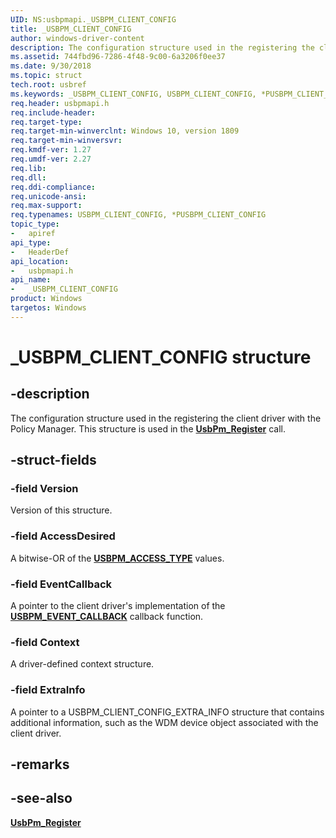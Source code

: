 ```yaml
---
UID: NS:usbpmapi._USBPM_CLIENT_CONFIG
title: _USBPM_CLIENT_CONFIG
author: windows-driver-content
description: The configuration structure used in the registering the client driver with the Policy Manager
ms.assetid: 744fbd96-7286-4f48-9c00-6a3206f0ee37
ms.date: 9/30/2018 
ms.topic: struct
tech.root: usbref
ms.keywords: _USBPM_CLIENT_CONFIG, USBPM_CLIENT_CONFIG, *PUSBPM_CLIENT_CONFIG, 
req.header: usbpmapi.h
req.include-header:
req.target-type:
req.target-min-winverclnt: Windows 10, version 1809
req.target-min-winversvr:
req.kmdf-ver: 1.27
req.umdf-ver: 2.27
req.lib: 
req.dll:
req.ddi-compliance:
req.unicode-ansi:
req.max-support:
req.typenames: USBPM_CLIENT_CONFIG, *PUSBPM_CLIENT_CONFIG
topic_type: 
-	apiref
api_type: 
-	HeaderDef
api_location: 
-	usbpmapi.h
api_name: 
-	_USBPM_CLIENT_CONFIG
product: Windows
targetos: Windows
---
```


# _USBPM_CLIENT_CONFIG structure

## -description
The configuration structure used in the registering the client driver with the Policy Manager. This structure is used in the [**UsbPm_Register**](nf-usbpmapi-usbpm_register.md) call.

## -struct-fields

### -field Version
Version of this structure. 

### -field AccessDesired
A bitwise-OR of the [**USBPM_ACCESS_TYPE**](ne-usbpmapi-_usbpm_access_type.md) values.
 
### -field EventCallback
A pointer to the client driver's implementation of the [**USBPM_EVENT_CALLBACK**](nc-usbpmapi-evt_usbpm_event_callback.md) callback function. 
 
### -field Context
A driver-defined context structure.
 
### -field ExtraInfo
A pointer to a USBPM_CLIENT_CONFIG_EXTRA_INFO structure that contains additional information, such as the WDM device object associated with the client driver. 

## -remarks

## -see-also
[**UsbPm_Register**](nf-usbpmapi-usbpm_register.md) 
